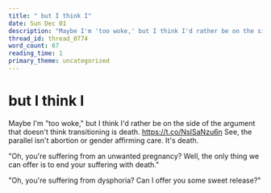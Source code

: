 ```yaml
---
title: " but I think I"
date: Sun Dec 01
description: "Maybe I'm 'too woke,' but I think I'd rather be on the side of the argument that doesn't think transitioning is death."
thread_id: thread_0774
word_count: 67
reading_time: 1
primary_theme: uncategorized
---
```


#  but I think I

Maybe I'm "too woke," but I think I'd rather be on the side of the argument that doesn't think transitioning is death. https://t.co/NsISaNzu6n See, the parallel isn't abortion or gender affirming care. It's death.

"Oh, you're suffering from an unwanted pregnancy? Well, the only thing we can offer is to end your suffering with death."

"Oh, you're suffering from dysphoria? Can I offer you some sweet release?"